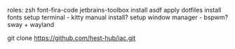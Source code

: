 roles: 
zsh
font-fira-code
jetbrains-toolbox
install asdf
apply dotfiles
install fonts
setup terminal - kitty manual install?
setup window manager - bspwm? sway + wayland

git clone https://github.com/hest-hub/iac.git